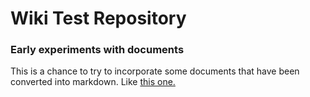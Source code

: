 <H1> Wiki Test Repository </H1>
<H3> Early experiments with documents </H3>

This is a chance to try to incorporate some documents that have been converted into markdown.  Like [this one.](https://github.com/dustin-cchrc/Wiki_Test_Repository/wiki/AKWarm-Software-Overview)
 
